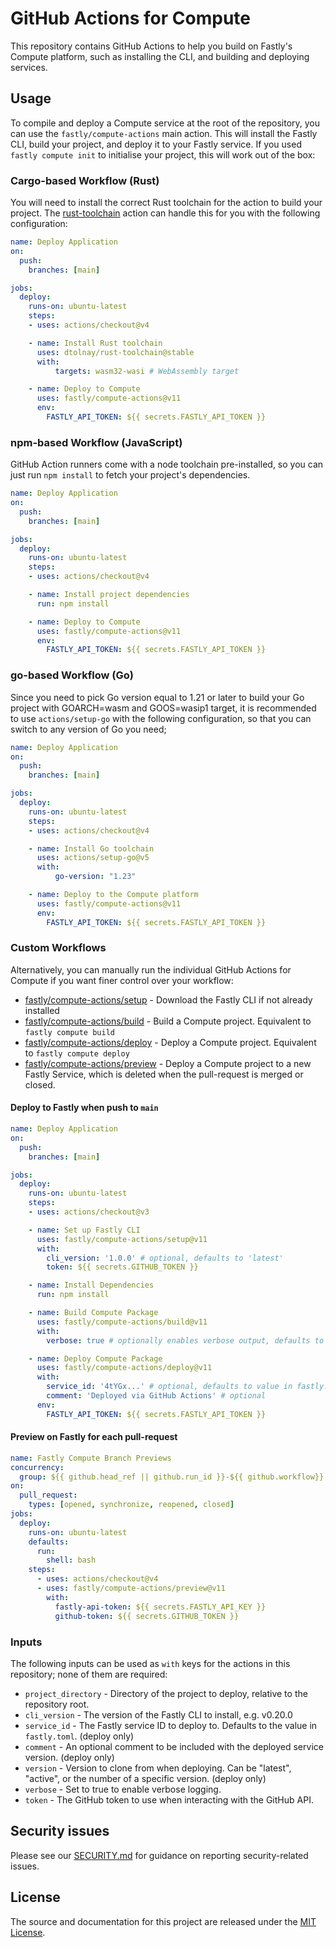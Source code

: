 # GitHub Actions for Compute

This repository contains GitHub Actions to help you build on Fastly's Compute platform, such as installing the CLI, and building and deploying services.

## Usage

To compile and deploy a Compute service at the root of the repository, you can use the `fastly/compute-actions` main action. This will install the Fastly CLI, build your project, and deploy it to your Fastly service. If you used `fastly compute init` to initialise your project, this will work out of the box:

### Cargo-based Workflow (Rust)

You will need to install the correct Rust toolchain for the action to build your project. The [rust-toolchain](https://github.com/marketplace/actions/rust-toolchain) action can handle this for you with the following configuration:

```yml
name: Deploy Application
on:
  push:
    branches: [main]

jobs:
  deploy:
    runs-on: ubuntu-latest
    steps:
    - uses: actions/checkout@v4

    - name: Install Rust toolchain
      uses: dtolnay/rust-toolchain@stable
      with:
          targets: wasm32-wasi # WebAssembly target

    - name: Deploy to Compute
      uses: fastly/compute-actions@v11
      env:
        FASTLY_API_TOKEN: ${{ secrets.FASTLY_API_TOKEN }}
```

### npm-based Workflow (JavaScript)

GitHub Action runners come with a node toolchain pre-installed, so you can just run `npm install` to fetch your project's dependencies.

```yml
name: Deploy Application
on:
  push:
    branches: [main]

jobs:
  deploy:
    runs-on: ubuntu-latest
    steps:
    - uses: actions/checkout@v4

    - name: Install project dependencies
      run: npm install

    - name: Deploy to Compute
      uses: fastly/compute-actions@v11
      env:
        FASTLY_API_TOKEN: ${{ secrets.FASTLY_API_TOKEN }}
```

### go-based Workflow (Go)

Since you need to pick Go version equal to 1.21 or later to build your Go project with GOARCH=wasm and GOOS=wasip1 target, it is recommended to use `actions/setup-go` with the following configuration, so that you can switch to any version of Go you need;

```yml
name: Deploy Application
on:
  push:
    branches: [main]

jobs:
  deploy:
    runs-on: ubuntu-latest
    steps:
    - uses: actions/checkout@v4

    - name: Install Go toolchain
      uses: actions/setup-go@v5
      with:
          go-version: "1.23"

    - name: Deploy to the Compute platform
      uses: fastly/compute-actions@v11
      env:
        FASTLY_API_TOKEN: ${{ secrets.FASTLY_API_TOKEN }}
```

### Custom Workflows

Alternatively, you can manually run the individual GitHub Actions for Compute if you want finer control over your workflow:

- [fastly/compute-actions/setup](setup/index.js) - Download the Fastly CLI if not already installed
- [fastly/compute-actions/build](build/index.js) - Build a Compute project. Equivalent to `fastly compute build`
- [fastly/compute-actions/deploy](deploy/index.js) - Deploy a Compute project. Equivalent to `fastly compute deploy`
- [fastly/compute-actions/preview](preview/action.yml) - Deploy a Compute project to a new Fastly Service, which is deleted when the pull-request is merged or closed.

#### Deploy to Fastly when push to `main`

```yml
name: Deploy Application
on:
  push:
    branches: [main]

jobs:
  deploy:
    runs-on: ubuntu-latest
    steps:
    - uses: actions/checkout@v3

    - name: Set up Fastly CLI
      uses: fastly/compute-actions/setup@v11
      with:
        cli_version: '1.0.0' # optional, defaults to 'latest'
        token: ${{ secrets.GITHUB_TOKEN }}

    - name: Install Dependencies
      run: npm install

    - name: Build Compute Package
      uses: fastly/compute-actions/build@v11
      with:
        verbose: true # optionally enables verbose output, defaults to false

    - name: Deploy Compute Package
      uses: fastly/compute-actions/deploy@v11
      with:
        service_id: '4tYGx...' # optional, defaults to value in fastly.toml
        comment: 'Deployed via GitHub Actions' # optional
      env:
        FASTLY_API_TOKEN: ${{ secrets.FASTLY_API_TOKEN }}
```

#### Preview on Fastly for each pull-request

```yml
name: Fastly Compute Branch Previews
concurrency:
  group: ${{ github.head_ref || github.run_id }}-${{ github.workflow}}
on:
  pull_request:
    types: [opened, synchronize, reopened, closed]
jobs:
  deploy:
    runs-on: ubuntu-latest
    defaults:
      run:
        shell: bash
    steps:
      - uses: actions/checkout@v4
      - uses: fastly/compute-actions/preview@v11
        with:
          fastly-api-token: ${{ secrets.FASTLY_API_KEY }}
          github-token: ${{ secrets.GITHUB_TOKEN }}
```

### Inputs

The following inputs can be used as `with` keys for the actions in this repository; none of them are required:

- `project_directory` - Directory of the project to deploy, relative to the repository root.
- `cli_version` - The version of the Fastly CLI to install, e.g. v0.20.0
- `service_id` - The Fastly service ID to deploy to. Defaults to the value in `fastly.toml`. (deploy only)
- `comment` - An optional comment to be included with the deployed service version. (deploy only)
- `version` - Version to clone from when deploying. Can be "latest", "active", or the number of a specific version. (deploy only)
- `verbose` - Set to true to enable verbose logging.
- `token` - The GitHub token to use when interacting with the GitHub API.

## Security issues

Please see our [SECURITY.md](SECURITY.md) for guidance on reporting security-related issues.

## License

The source and documentation for this project are released under the [MIT License](LICENSE).
